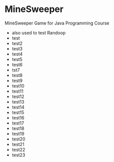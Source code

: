 # MineSweeper
MineSweeper Game for Java Programming Course

- also used to test Randoop
- test
- test2
- test3
- test4
- test5
- test6
- tst7
- test8
- test9
- test10
- test11
- test12
- test13
- test14
- test15
- test16
- test17
- test18
- test19
- test20
- test21
- test22
- test23
